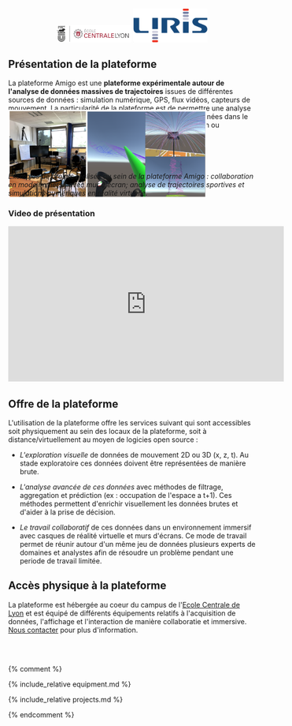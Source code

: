 
<p align="center">
  <a href="https://www.ec-lyon.fr/"><img style="width: 30%" src="img/logo-ecole-centrale.png"></a>
  <a href="https://www.ec-lyon.fr/"><img style="width: 30%" src="img/logo-liris.png"></a>
</p>

## Présentation de la plateforme




La plateforme Amigo est une **plateforme expérimentale autour de l'analyse de données massives de trajectoires** issues de différentes sources de données : simulation numérique, GPS, flux vidéos, capteurs de mouvement. La particularité de la plateforme est de permettre une analyse de bout en bout, du stockage jusqu'à la visualisation des données dans le but de la détection/reconnaissance d'anomalies, modélisation ou communication scientifique.

<div style="width: 80%; ">
  <img style="margin: -70px; margin-left: auto; margin-right: auto;" src="img/teaser.png">
</div>

*Exemples de projets réalisés au sein de la plateforme Amigo : collaboration en mode immersif avec mur d'écran; analyse de trajectoires sportives et simulations numériques en réalité virtuelle.*

### Video de présentation

<iframe width="560" height="315" src="https://www.youtube.com/embed/t8DHTdu3pLU" title="YouTube video player" frameborder="0" allow="accelerometer; autoplay; clipboard-write; encrypted-media; gyroscope; picture-in-picture" allowfullscreen></iframe>


## Offre de la plateforme

L'utilisation de la plateforme offre les services suivant qui sont accessibles soit physiquement au sein des locaux de la plateforme, soit à distance/virtuellement au moyen de logicies open source :

* *L'exploration visuelle* de données de mouvement 2D ou 3D (x, z, t). Au stade exploratoire ces données doivent être représentées de manière brute.

* *L'analyse avancée de ces données* avec méthodes de filtrage, aggregation et prédiction (ex : occupation de l'espace a t+1). Ces méthodes permettent d'enrichir visuellement les données brutes et d'aider à la prise de décision.

* *Le travail collaboratif* de ces données dans un environnement immersif avec casques de réalité virtuelle et murs d'écrans. Ce mode de travail permet de réunir autour d'un même jeu de données plusieurs experts de domaines et analystes afin de résoudre un problème pendant une periode de travail limitée.


## Accès physique à la plateforme

La plateforme est hébergée au coeur du campus de l'[Ecole Centrale de Lyon](https://www.ec-lyon.fr/) et est équipé de différents équipements relatifs à l'acquisition de données, l'affichage et l'interaction de manière collaboratie et immersive. [Nous contacter](/contact/) pour plus d'information.

<br><br>


{% comment %} 

{% include_relative equipment.md %}

{% include_relative projects.md %}

{% endcomment %} 